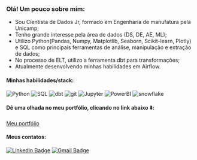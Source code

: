 ### Olá! Um pouco sobre mim:

- Sou Cientista de Dados Jr, formado em Engenharia de manufatura pela Unicamp; 
- Tenho grande interesse pela área de dados (DS, DE, AE, ML); 
- Utilizo Python(Pandas, Numpy, Matplotlib, Seaborn, Scikit-learn, Plotly) e SQL como principais ferramentas de análise, manipulação e extração de dados; 
- No processo de ELT, utilizo a ferramenta dbt para transformações; 
- Atualmente desenvolvendo minhas habilidades em Airflow.

#### Minhas habilidades/stack:
![Python](https://img.shields.io/badge/python%20-%2314354C.svg?&style=for-the-badge&logo=python&logoColor=white
)
![SQL](https://img.shields.io/badge/sql-%23316192.svg?&style=for-the-badge&logo=sql&logoColor=white
)
![dbt](https://img.shields.io/badge/dbt%20-ff6c4c.svg?&style=for-the-badge&logo=dbt&logoColor=white
)
![git](https://img.shields.io/badge/git%20-ec4c34.svg?&style=for-the-badge&logo=git&logoColor=white
)
![Jupyter](https://img.shields.io/badge/Jupyter%20-23F37626.svg?&style=for-the-badge&logo=Jupyter&logoColor=white
)
![PowerBI](https://img.shields.io/badge/PowerBI-%f0c414.svg?&style=for-the-badge&logo=powerbi&logoColor=white
)
![snowflake](https://img.shields.io/badge/snowflake-%42bbcf2.svg?&style=for-the-badge&logo=snowflake&logoColor=white
)
#### Dê uma olhada no meu portfólio, clicando no link abaixo ⬇️:
[Meu portfólio](https://github.com/brunomozaki/Projetos_pessoais)

#### Meus contatos:

[![Linkedin Badge](https://img.shields.io/badge/linkedin-%230077B5.svg?&style=for-the-badge&logo=linkedin&logoColor=white)](https://www.linkedin.com/in/bruno-massaki-ozaki)
[![Gmail Badge](https://img.shields.io/badge/gmail-%23D14836.svg?&style=for-the-badge&logo=gmail&logoColor=white)](mailto:bruno.m.ozaki@gmail.com)


